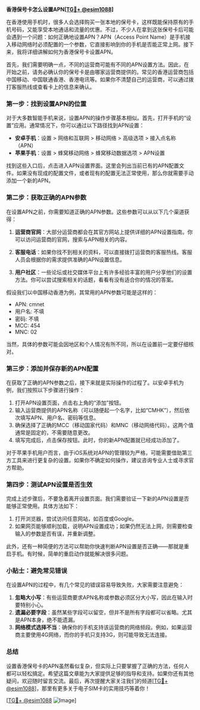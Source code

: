 **香港保号卡怎么设置APN[[TG💪+ @esim1088](https://t.me/s/esim1088)]**

在香港使用手机时，很多人会选择购买一张本地的保号卡，这样既能保持原有的手机号码，又能享受本地通话和流量的优惠。不过，不少人在拿到这张保号卡后可能会遇到一个问题：如何正确地设置APN？APN（Access Point Name）是手机接入移动网络时必须配置的一个参数，它直接影响到你的手机是否能正常上网。接下来，我将详细讲解如何为香港保号卡设置APN。

首先，我们需要明确一点，不同的运营商可能有不同的APN设置方法。因此，在开始之前，请务必确认你的保号卡是由哪家运营商提供的。常见的香港运营商包括中国移动、中国联通香港、香港电讯等。如果你不清楚自己的运营商，可以通过拨打客服热线或查看卡上的信息来确认。

### 第一步：找到设置APN的位置

对于大多数智能手机来说，设置APN的操作步骤基本相似。首先，打开手机的“设置”应用。通常情况下，你可以通过以下路径找到APN设置：

- **安卓手机**：设置 > 网络和互联网 > 移动网络 > 高级选项 > 接入点名称（APN）
- **苹果手机**：设置 > 蜂窝移动网络 > 蜂窝移动数据选项 > APN设置

找到这些入口后，点击进入APN设置界面。这里会列出当前已有的APN配置文件。如果没有现成的配置文件，或者现有的配置无法正常使用，那么你就需要手动添加一个新的APN。

### 第二步：获取正确的APN参数

在设置APN之前，你需要知道正确的APN参数。这些参数可以从以下几个渠道获得：

1. **运营商官网**：大部分运营商都会在其官方网站上提供详细的APN设置指南。你可以访问运营商的官网，搜索与APN相关的内容。
   
2. **客服电话**：如果你找不到相关的资料，可以直接拨打运营商的客服热线。客服人员会根据你的需求提供准确的APN设置信息。

3. **用户社区**：一些论坛或社交媒体平台上有许多经验丰富的用户分享他们的设置方法。你可以尝试搜索相关的话题，看看有没有适合你的情况的答案。

假设我们以中国移动香港为例，其常用的APN参数可能是这样的：
- APN: cmnet
- 用户名: 不填
- 密码: 不填
- MCC: 454
- MNC: 02

当然，具体的参数可能会因地区和个人情况有所不同，所以在设置前一定要仔细核对。

### 第三步：添加并保存新的APN配置

在获取了正确的APN参数之后，接下来就是实际操作的过程了。以安卓手机为例，我们按照以下步骤进行操作：

1. 打开APN设置页面，点击右上角的“添加”按钮。
2. 输入运营商提供的APN名称（可以随便起一个名字，比如“CMHK”），然后依次填写APN、用户名、密码等信息。
3. 确保选择了正确的MCC（移动国家代码）和MNC（移动网络代码）。这两个值通常是固定的，不需要随意更改。
4. 填写完成后，点击保存按钮。此时，你的新APN配置就已经成功添加了。

对于苹果手机用户而言，由于iOS系统对APN的管理较为严格，可能需要借助第三方工具来进行更复杂的设置。如果你不确定如何操作，建议咨询专业人士或寻求官方帮助。

### 第四步：测试APN设置是否生效

完成上述步骤后，不要急着离开设置页面。我们需要验证一下新的APN设置是否能够正常使用。具体方法如下：

1. 打开浏览器，尝试访问任意网站，如百度或Google。
2. 如果网页能够顺利加载，说明APN设置成功；如果仍然无法上网，则需要检查输入的参数是否有误，并重新调整。

此外，还有一种简便的方法可以帮助你快速判断APN设置是否正确——那就是重启手机。有时候，简单的重启动作就能解决很多问题。

### 小贴士：避免常见错误

在设置APN的过程中，有几个常见的错误容易导致失败，大家需要注意避免：

1. **忽略大小写**：有些运营商要求APN名称或参数必须区分大小写，因此在输入时要特别小心。
2. **遗漏必要字段**：虽然某些字段可以留空，但并不是所有字段都可以省略。尤其是APN本身，绝不能遗漏。
3. **网络模式选择不当**：确保你的手机支持该运营商的网络频段。例如，如果运营商主要使用4G网络，而你的手机只支持3G，则可能导致无法连接。

### 总结

设置香港保号卡的APN虽然看似复杂，但实际上只要掌握了正确的方法，任何人都可以轻松搞定。希望这篇文章能为大家提供足够的指导和支持。如果你还有其他疑问，欢迎随时留言交流。最后，再次提醒大家关注我们的频道[[TG💪+ @esim1088](https://t.me/s/esim1088)]，那里有更多关于电子SIM卡的实用技巧等着你！

[[TG💪+ @esim1088](https://t.me/s/esim1088) ![Image](https://i.postimg.cc/4NQfJmqS/Snipaste-2025-05-13-00-14-12.png)]